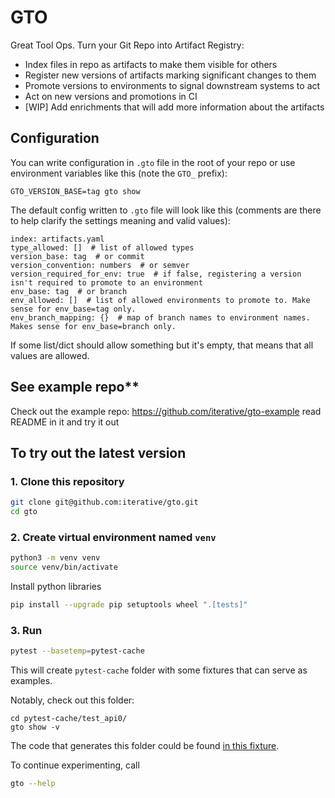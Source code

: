 # GTO

Great Tool Ops. Turn your Git Repo into Artifact Registry:
* Index files in repo as artifacts to make them visible for others
* Register new versions of artifacts marking significant changes to them
* Promote versions to environments to signal downstream systems to act
* Act on new versions and promotions in CI
* [WIP] Add enrichments that will add more information about the artifacts

## Configuration

You can write configuration in `.gto` file in the root of your repo or use environment variables like this (note the `GTO_` prefix):
```shell
GTO_VERSION_BASE=tag gto show
```

The default config written to `.gto` file will look like this (comments are there to help clarify the settings meaning and valid values):
```
index: artifacts.yaml
type_allowed: []  # list of allowed types
version_base: tag  # or commit
version_convention: numbers  # or semver
version_required_for_env: true  # if false, registering a version isn't required to promote to an environment
env_base: tag  # or branch
env_allowed: []  # list of allowed environments to promote to. Make sense for env_base=tag only.
env_branch_mapping: {}  # map of branch names to environment names. Makes sense for env_base=branch only.
```

If some list/dict should allow something but it's empty, that means that all values are allowed.

## See example repo**

Check out the example repo:
https://github.com/iterative/gto-example
read README in it and try it out

## To try out the latest version

### 1. Clone this repository

```bash
git clone git@github.com:iterative/gto.git
cd gto
```

### 2. Create virtual environment named `venv`
```bash
python3 -m venv venv
source venv/bin/activate
```
Install python libraries

```bash
pip install --upgrade pip setuptools wheel ".[tests]"
```

### 3. Run

```bash
pytest --basetemp=pytest-cache
```

This will create `pytest-cache` folder with some fixtures that can serve as examples.

Notably, check out this folder:
```
cd pytest-cache/test_api0/
gto show -v
```
The code that generates this folder could be found [in this fixture](https://github.com/iterative/gto/blob/main/tests/conftest.py#L58).

To continue experimenting, call
```bash
gto --help
```
